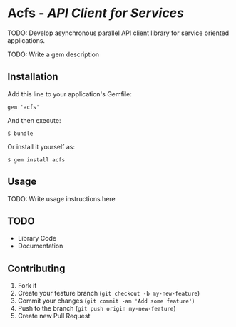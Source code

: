 # Acfs - *API Client for Services*

TODO: Develop asynchronous parallel API client library for service oriented applications.

TODO: Write a gem description

## Installation

Add this line to your application's Gemfile:

    gem 'acfs'

And then execute:

    $ bundle

Or install it yourself as:

    $ gem install acfs

## Usage

TODO: Write usage instructions here

## TODO

* Library Code
* Documentation

## Contributing

1. Fork it
2. Create your feature branch (`git checkout -b my-new-feature`)
3. Commit your changes (`git commit -am 'Add some feature'`)
4. Push to the branch (`git push origin my-new-feature`)
5. Create new Pull Request
